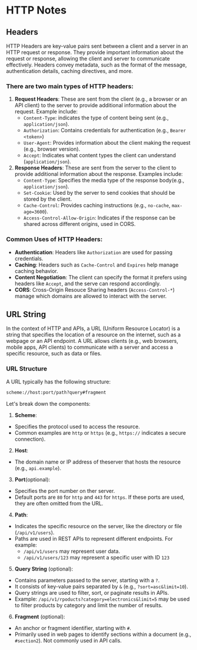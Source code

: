 # HTTP Notes
## Headers
HTTP Headers are key-value pairs sent between a client and a server in an HTTP
request or response. They provide important information about the request or
response, allowing the client and server to communicate effectively. Headers
convey metadata, such as the format of the message, authentication details,
caching directives, and more.  

### There are two main types of HTTP headers:
1. **Request Headers**: These are sent from the client (e.g., a browser or an
   API client) to the server to provide additional information about the
   request. Example include:
   * `Content-Type`: indicates the type of content being sent (e.g., `application/json`).
   * `Authorization`: Contains credentials for authentication (e.g., `Bearer <token>`)
   * `User-Agent`: Provides information about the client making the request (e.g., browser version).
   * `Accept`: Indicates what content types the client can understand (`application/json`).  
2. **Response Headers**: These are sent from the server to the client to provide
   additional information about the response. Examples include:
   * `Content-Type`: Specifies the media type of the response body(e.g., `application/json`).
   * `Set-Cookie`: Used by the server to send cookies that should be stored by the client.
   * `Cache-Control`: Provides caching instructions (e.g., `no-cache`, `max-age=3600`).
   * `Access-Control-Allow-Origin`: Indicates if the response can be shared across different origins, used in CORS.

### Common Uses of HTTP Headers:
* **Authentication**: Headers like `Authorization` are used for passing credentials.
* **Caching**: Headers such as `Cache-Control` and `Expires` help manage caching behavior.
* **Content Negotiation**: The client can specify the format it prefers using headers like `Accept`, and the serve can respond accordingly.
* **CORS**: Cross-Origin Resouce Sharing headers (`Access-Control-*`) manage which domains are allowed to interact with the server.

## URL String
In the context of HTTP and APIs, a URL (Uniform Resource Locator) is a string
that specifies the location of a resource on the internet, such as a webpage or
an API endpoint. A URL allows clients (e.g., web browsers, mobile apps, API
clients) to communicate with a server and access a specific resource, such as
data or files.  

### URL Structure
A URL typically has the following structure:
```bash
scheme://host:port/path?query#fragment
```

Let's break down the components:
1. **Scheme**:
  * Specifies the protocol used to access the resource.
  * Common examples are `http` or `https` (e.g., `https://` indicates a secure connection).
2. **Host**:
  * The domain name or IP address of theserver that hosts the resource (e.g., `api.example`).
3. **Port**(optional):
  * Specifies the port number on ther server.
  * Default ports are `80` for `http` and `443` for `https`. If these ports are used, they are often omitted from the URL.
4. **Path**:
  * Indicates the specific resource on the server, like the directory or file (`/api/v1/users`).
  * Paths are used in REST APIs to represent different endpoints. For example:
    * `/api/v1/users` may represent user data.
    * `/api/v1/users/123` may represent a specific user with ID `123`
5. **Query String** (optional):
  * Contains parameters passed to the server, starting with a `?`.
  * It consists of key-value pairs separated by `&` (e.g., `?sort=asc&limit=10`).
  * Query strings are used to filter, sort, or paginate results in APIs.
  * Example: `/api/v1/rpoducts?category=electronics&limit=5` may be used to filter products by category and limit the number of results.
6. **Fragment** (optional):
  * An anchor or fragment identifier, starting with `#`.
  * Primarily used in web pages to identify sections within a document (e.g., `#section2`). Not commonly used in API calls.
